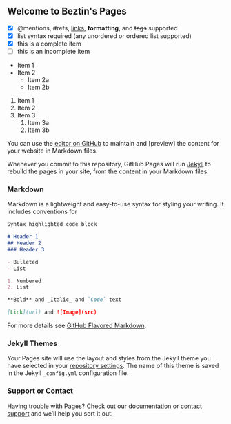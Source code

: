## Welcome to Beztin's Pages

- [x] @mentions, #refs, [links](), **formatting**, and <del>tags</del> supported
- [x] list syntax required (any unordered or ordered list supported)
- [x] this is a complete item
- [ ] this is an incomplete item

* Item 1
* Item 2
  * Item 2a
  * Item 2b

1. Item 1
1. Item 2
1. Item 3
   1. Item 3a
   1. Item 3b
   

You can use the [editor on GitHub](https://github.com/BeztinChin/BeztinChin.github.io/edit/master/index.md) to maintain and [preview]  the content for your website in Markdown files.

Whenever you commit to this repository, GitHub Pages will run [Jekyll](https://jekyllrb.com/) to rebuild the pages in your site, from the content in your Markdown files.

### Markdown

Markdown is a lightweight and easy-to-use syntax for styling your writing. It includes conventions for

```markdown
Syntax highlighted code block

# Header 1
## Header 2
### Header 3

- Bulleted
- List

1. Numbered
2. List

**Bold** and _Italic_ and `Code` text

[Link](url) and ![Image](src)
```

For more details see [GitHub Flavored Markdown](https://guides.github.com/features/mastering-markdown/).

### Jekyll Themes

Your Pages site will use the layout and styles from the Jekyll theme you have selected in your [repository settings](https://github.com/BeztinChin/BeztinChin.github.io/settings). The name of this theme is saved in the Jekyll `_config.yml` configuration file.

### Support or Contact

Having trouble with Pages? Check out our [documentation](https://help.github.com/categories/github-pages-basics/) or [contact support](https://github.com/contact) and we’ll help you sort it out.
